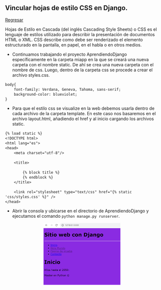 ## Vincular hojas de estilo CSS en Django. 

[Regresar](/CodingBootcampsESPOL-RDDW/)

Hojas de Estilo en Cascada (del inglés Cascading Style Sheets) o CSS es el lenguaje de estilos utilizado para describir la presentación de documentos HTML o XML. CSS describe como debe ser renderizado el elemento estructurado en la pantalla, en papel, en el habla o en otros medios.

+ Continuamos trabajando el proyecto AprendiendoDjango específicamente en la carpeta miapp en la que se creará una nueva carpeta con el nombre static. De ahí se crea una nueva carpeta con el nombre de css. Luego, dentro de la carpeta css se procede a crear el archivo styles.css. 

```
body{
    font-family: Verdana, Geneva, Tahoma, sans-serif;
    background-color: blueviolet;
}
```

+ Para que el estilo css se visualize en la web debemos usarla dentro de cada archivo de la carpeta template. En este caso nos basaremos en el archivo layout.html, añadiendo el href y al inicio cargando los archivos static.


```
{% load static %}
<!DOCTYPE html>
<html lang="es">
<head>
    <meta charset="utf-8"/>

    <title> 
        
        {% block title %}
        {% endblock %}
    </title>

    <link rel="stylesheet" type="text/css" href="{% static 'css/styles.css' %}" />
</head>
```

+ Abrir la consola y ubicarse en el directorio de AprendiendoDjango y ejecutamos el comando `python manage.py runserver`. 

<p align="center">
<img src="./imagenes/css-django.png"  alt="Banner NPM" width="50%"/>
</p>